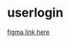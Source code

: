 # userlogin
[figma link here](https://www.figma.com/design/n2RwEfR91tHEglXcN1TvZR/login-page?node-id=1-508&t=QQL5pO0ungJLmFco-1)

